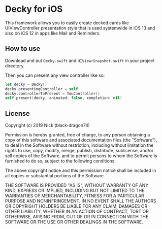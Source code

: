 Decky for iOS
=================================

This framework allows you to easily create decked cards like UIViewController presentation style that is used systemwide in iOS 13 and also on iOS 12 in apps like Mail and Reminders.

How to use
--------
Download and put `Decky.swift` and `UIView+Snapshot.swift` in your project directory.

Then you can present any view controller like so:
```Swift
let decky = Decky()
decky.presentingController = self
decky.controllerToPresent = YouController()
self.present(decky, animated: false, completion: nil)
```

License
-------

Copyright (c) 2019 Nick (black-dragon74)

Permission is hereby granted, free of charge, to any person obtaining
a copy of this software and associated documentation files (the
"Software"), to deal in the Software without restriction, including
without limitation the rights to use, copy, modify, merge, publish,
distribute, sublicense, and/or sell copies of the Software, and to
permit persons to whom the Software is furnished to do so, subject to
the following conditions:

The above copyright notice and this permission notice shall be
included in all copies or substantial portions of the Software.

THE SOFTWARE IS PROVIDED "AS IS", WITHOUT WARRANTY OF ANY KIND,
EXPRESS OR IMPLIED, INCLUDING BUT NOT LIMITED TO THE WARRANTIES OF
MERCHANTABILITY, FITNESS FOR A PARTICULAR PURPOSE AND
NONINFRINGEMENT. IN NO EVENT SHALL THE AUTHORS OR COPYRIGHT HOLDERS BE
LIABLE FOR ANY CLAIM, DAMAGES OR OTHER LIABILITY, WHETHER IN AN ACTION
OF CONTRACT, TORT OR OTHERWISE, ARISING FROM, OUT OF OR IN CONNECTION
WITH THE SOFTWARE OR THE USE OR OTHER DEALINGS IN THE SOFTWARE.
